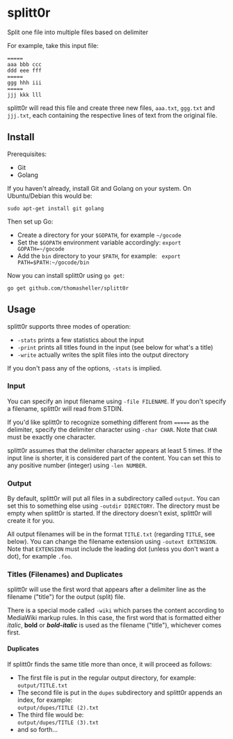 # splitt0r

Split one file into multiple files based on delimiter

For example, take this input file:

```
=====
aaa bbb ccc
ddd eee fff
=====
ggg hhh iii
=====
jjj kkk lll
```

splitt0r will read this file and create three new files, `aaa.txt`, `ggg.txt` and `jjj.txt`, each containing the respective lines of text from the original file.

## Install

Prerequisites:
  - Git
  - Golang

If you haven't already, install Git and Golang on your system. On
Ubuntu/Debian this would be:

```
sudo apt-get install git golang
```

Then set up Go:
  - Create a directory for your `$GOPATH`, for example `~/gocode`
  - Set the `$GOPATH` environment variable accordingly: `export GOPATH=~/gocode`
  - Add the `bin` directory to your `$PATH`, for example: ` export PATH=$PATH:~/gocode/bin`

Now you can install splitt0r using `go get`:

```
go get github.com/thomasheller/splitt0r
```

## Usage

splitt0r supports three modes of operation:
  - `-stats` prints a few statistics about the input
  - `-print` prints all titles found in the input (see below for what's a title)
  - `-write` actually writes the split files into the output directory

If you don't pass any of the options, `-stats` is implied.

### Input

You can specify an input filename using `-file FILENAME`.
If you don't specify a filename, splitt0r will read from STDIN.

If you'd like splitt0r to recognize something different from `=====` as the delimiter,
specify the delimiter character using `-char CHAR`.
Note that `CHAR` must be exactly one character.

splitt0r assumes that the delimiter character appears at least 5 times.
If the input line is shorter, it is considered part of the content.
You can set this to any positive number (integer) using `-len NUMBER`.

### Output

By default, splitt0r will put all files in a subdirectory called `output`.
You can set this to something else using `-outdir DIRECTORY`.
The directory must be empty when splitt0r is started.
If the directory doesn't exist, splitt0r will create it for you.

All output filenames will be in the format `TITLE.txt` (regarding `TITLE`, see below).
You can change the filename extension using `-outext EXTENSION`.
Note that `EXTENSION` must include the leading dot (unless you don't want a dot), for example `.foo`.

### Titles (Filenames) and Duplicates

splitt0r will use the first word that appears after a delimiter line as the filename ("title") for the output (split) file.

There is a special mode called `-wiki` which parses the content according to MediaWiki markup rules.
In this case, the first word that is formatted either *italic*, **bold** or ***bold-italic*** is used
as the filename ("title"), whichever comes first.

#### Duplicates

If splitt0r finds the same title more than once, it will proceed as follows:
  - The first file is put in the regular output directory, for example:  
  `output/TITLE.txt`
  - The second file is put in the `dupes` subdirectory and splitt0r appends an index, for example:  
  `output/dupes/TITLE (2).txt`
  - The third file would be:  
  `output/dupes/TITLE (3).txt`
  - and so forth...
